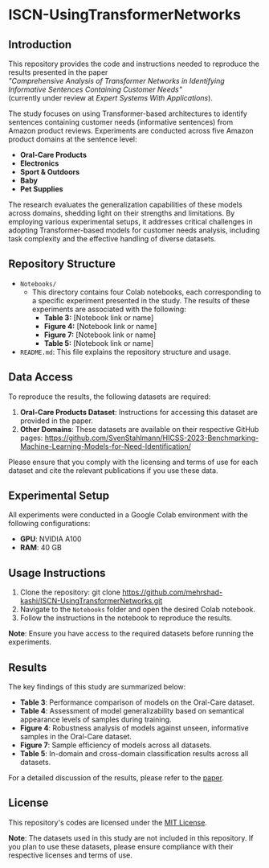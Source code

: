 # ISCN-UsingTransformerNetworks

## Introduction

This repository provides the code and instructions needed to reproduce the results presented in the paper  
*"Comprehensive Analysis of Transformer Networks in Identifying Informative Sentences Containing Customer Needs"*  
(currently under review at *Expert Systems With Applications*).

The study focuses on using Transformer-based architectures to identify sentences containing customer needs (informative sentences) from Amazon product reviews. Experiments are conducted across five Amazon product domains at the sentence level:  
- **Oral-Care Products**  
- **Electronics**  
- **Sport & Outdoors**  
- **Baby**  
- **Pet Supplies**  

The research evaluates the generalization capabilities of these models across domains, shedding light on their strengths and limitations. By employing various experimental setups, it addresses critical challenges in adopting Transformer-based models for customer needs analysis, including task complexity and the effective handling of diverse datasets.


## Repository Structure
- `Notebooks/`
  - This directory contains four Colab notebooks, each corresponding to a specific experiment presented in the study. The results of these experiments are associated with the following:
    - **Table 3:** [Notebook link or name]
    - **Figure 4:** [Notebook link or name]
    - **Figure 7:** [Notebook link or name]
    - **Table 5:** [Notebook link or name]
- `README.md`: This file explains the repository structure and usage.

## Data Access
To reproduce the results, the following datasets are required:

1. **Oral-Care Products Dataset**: Instructions for accessing this dataset are provided in the paper.
2. **Other Domains**: These datasets are available on their respective GitHub pages:
https://github.com/SvenStahlmann/HICSS-2023-Benchmarking-Machine-Learning-Models-for-Need-Identification/

Please ensure that you comply with the licensing and terms of use for each dataset and cite the relevant publications if you use these data.

## Experimental Setup
All experiments were conducted in a Google Colab environment with the following configurations:
- **GPU**: NVIDIA A100
- **RAM**: 40 GB

## Usage Instructions
1. Clone the repository:
   git clone https://github.com/mehrshad-kashi/ISCN-UsingTransformerNetworks.git
3. Navigate to the `Notebooks` folder and open the desired Colab notebook.
4. Follow the instructions in the notebook to reproduce the results.

**Note**: Ensure you have access to the required datasets before running the experiments.

## Results
The key findings of this study are summarized below:
- **Table 3**: Performance comparison of models on the Oral-Care dataset.
- **Table 4**: Assessment of model generalizability based on semantical appearance levels of samples during training.
- **Figure 4**: Robustness analysis of models against unseen, informative samples in the Oral-Care dataset.
- **Figure 7**: Sample efficiency of models across all datasets.
- **Table 5**: In-domain and cross-domain classification results across all datasets.

For a detailed discussion of the results, please refer to the [paper](#).

## License
This repository's codes are licensed under the [MIT License](LICENSE). 

**Note**: The datasets used in this study are not included in this repository. If you plan to use these datasets, please ensure compliance with their respective licenses and terms of use.  

